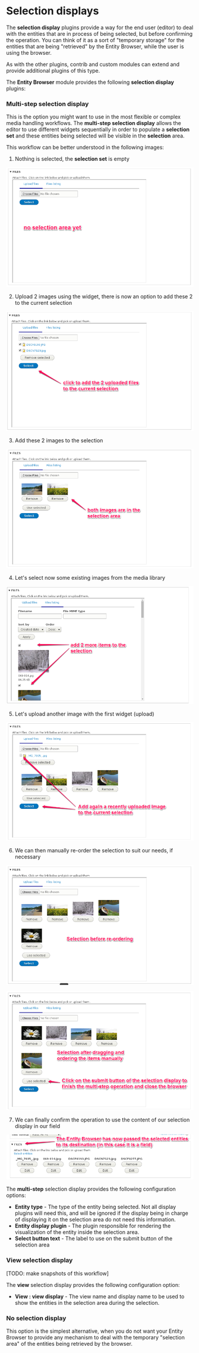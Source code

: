 # Selection displays

The **selection display** plugins provide a way for the end user (editor) to deal with the entities that are in process of being selected, but before confirming the operation. You can think of it as a sort of "temporary storage" for the entities that are being "retrieved" by the Entity Browser, while the user is using the browser.

As with the other plugins, contrib and custom modules can extend and provide additional plugins of this type.

The **Entity Browser** module provides the following **selection display** plugins:


### Multi-step selection display

This is the option you might want to use in the most flexible or complex media handling workflows. The **multi-step selection display** allows the editor to use different widgets sequentially in order to populate a **selection set** and these entities being selected will be visible in the **selection** area.

This workflow can be better understood in the following images:

1) Nothing is selected, the **selection set** is empty

![](selection-display-multi-step-1.png)

2) Upload 2 images using the widget, there is now an option to add these 2 to the current selection

![](selection-display-multi-step-2.png)

3) Add these 2 images to the selection

![](selection-display-multi-step-3.png)

4) Let's select now some existing images from the media library

![](selection-display-multi-step-4.png)

5) Let's upload another image with the first widget (upload)

![](selection-display-multi-step-5.png)

6) We can then manually re-order the selection to suit our needs, if necessary

![](selection-display-multi-step-6a.png)

![](selection-display-multi-step-6b.png)

7) We can finally confirm the operation to use the content of our selection display in our field

![](selection-display-multi-step-7.png)


The **multi-step** selection display provides the following configuration options:
- **Entity type** - The type of the entity being selected. Not all display plugins will need this, and will be ignored if the display being in charge of displaying it on the selection area do not need this information.
- **Entity display plugin** - The plugin responsible for rendering the visualization of the entity inside the selection area.
- **Select button text** - The label to use on the submit button of the selection area



### View selection display

[TODO: make snapshots of this workflow]

The **view** selection display provides the following configuration option:
- **View : view display** - The view name and display name to be used to show the entities in the selection area during the selection.


### No selection display

This option is the simplest alternative, when you do not want your Entity Browser to provide any mechanism to deal with the temporary "selection area" of the entities being retrieved by the browser.










